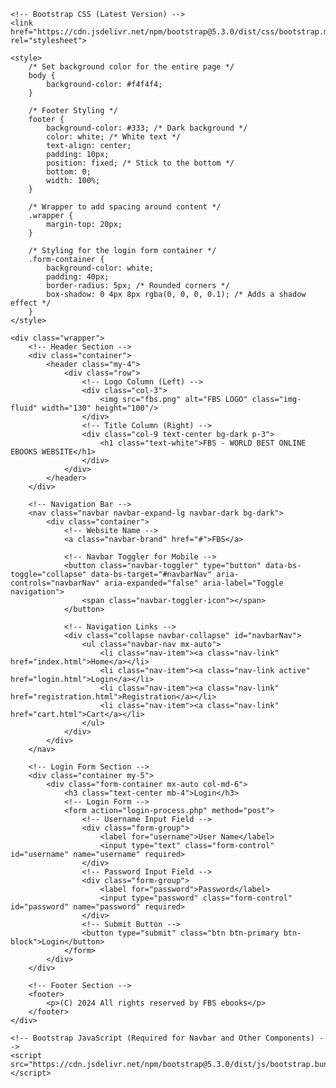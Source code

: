 <!DOCTYPE html>
<html lang="en">
<head>
    <meta charset="UTF-8">
    <meta name="viewport" content="width=device-width, initial-scale=1.0">
    <title>Login - FBS</title>

    <!-- Bootstrap CSS (Latest Version) -->
    <link href="https://cdn.jsdelivr.net/npm/bootstrap@5.3.0/dist/css/bootstrap.min.css" rel="stylesheet">

    <style>
        /* Set background color for the entire page */
        body {
            background-color: #f4f4f4;
        }

        /* Footer Styling */
        footer {
            background-color: #333; /* Dark background */
            color: white; /* White text */
            text-align: center;
            padding: 10px;
            position: fixed; /* Stick to the bottom */
            bottom: 0;
            width: 100%;
        }

        /* Wrapper to add spacing around content */
        .wrapper {
            margin-top: 20px;
        }

        /* Styling for the login form container */
        .form-container {
            background-color: white;
            padding: 40px;
            border-radius: 5px; /* Rounded corners */
            box-shadow: 0 4px 8px rgba(0, 0, 0, 0.1); /* Adds a shadow effect */
        }
    </style>
</head>
<body>

    <div class="wrapper">
        <!-- Header Section -->
        <div class="container">
            <header class="my-4">
                <div class="row">
                    <!-- Logo Column (Left) -->
                    <div class="col-3">
                        <img src="fbs.png" alt="FBS LOGO" class="img-fluid" width="130" height="100"/>
                    </div>
                    <!-- Title Column (Right) -->
                    <div class="col-9 text-center bg-dark p-3">
                        <h1 class="text-white">FBS - WORLD BEST ONLINE EBOOKS WEBSITE</h1>
                    </div>
                </div>
            </header>
        </div>

        <!-- Navigation Bar -->
        <nav class="navbar navbar-expand-lg navbar-dark bg-dark">
            <div class="container">
                <!-- Website Name -->
                <a class="navbar-brand" href="#">FBS</a>
                
                <!-- Navbar Toggler for Mobile -->
                <button class="navbar-toggler" type="button" data-bs-toggle="collapse" data-bs-target="#navbarNav" aria-controls="navbarNav" aria-expanded="false" aria-label="Toggle navigation">
                    <span class="navbar-toggler-icon"></span>
                </button>

                <!-- Navigation Links -->
                <div class="collapse navbar-collapse" id="navbarNav">
                    <ul class="navbar-nav mx-auto">
                        <li class="nav-item"><a class="nav-link" href="index.html">Home</a></li>
                        <li class="nav-item"><a class="nav-link active" href="login.html">Login</a></li>
                        <li class="nav-item"><a class="nav-link" href="registration.html">Registration</a></li>
                        <li class="nav-item"><a class="nav-link" href="cart.html">Cart</a></li>
                    </ul>
                </div>
            </div>
        </nav>

        <!-- Login Form Section -->
        <div class="container my-5">
            <div class="form-container mx-auto col-md-6">
                <h3 class="text-center mb-4">Login</h3>
                <!-- Login Form -->
                <form action="login-process.php" method="post">
                    <!-- Username Input Field -->
                    <div class="form-group">
                        <label for="username">User Name</label>
                        <input type="text" class="form-control" id="username" name="username" required>
                    </div>
                    <!-- Password Input Field -->
                    <div class="form-group">
                        <label for="password">Password</label>
                        <input type="password" class="form-control" id="password" name="password" required>
                    </div>
                    <!-- Submit Button -->
                    <button type="submit" class="btn btn-primary btn-block">Login</button>
                </form>
            </div>
        </div>

        <!-- Footer Section -->
        <footer>
            <p>(C) 2024 All rights reserved by FBS ebooks</p>
        </footer>
    </div>

    <!-- Bootstrap JavaScript (Required for Navbar and Other Components) -->
    <script src="https://cdn.jsdelivr.net/npm/bootstrap@5.3.0/dist/js/bootstrap.bundle.min.js"></script>

</body>
</html>
